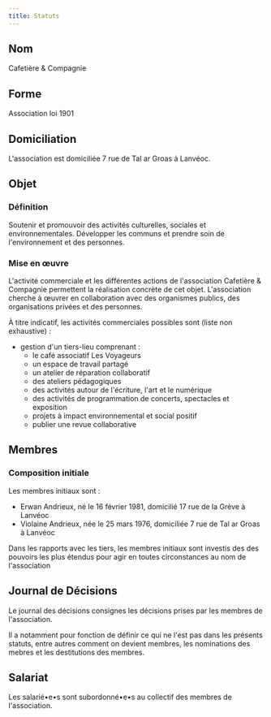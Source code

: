 ```yaml
---
title: Statuts
---
```


## Nom
Cafetière & Compagnie

## Forme
Association loi 1901

## Domiciliation
L'association est domiciliée 7 rue de Tal ar Groas à Lanvéoc.

## Objet

### Définition
Soutenir et promouvoir des activités culturelles, sociales et environnementales. Développer les communs et prendre soin de l'environnement et des personnes.

### Mise en œuvre
L'activité commerciale et les différentes actions de l'association Cafetière & Compagnie permettent la réalisation concrète de cet objet. L'association cherche à œuvrer en collaboration avec des organismes publics, des organisations privées et des personnes.

À titre indicatif, les activités commerciales possibles sont (liste non exhaustive) :
- gestion d'un tiers-lieu comprenant :
  - le café associatif Les Voyageurs
  - un espace de travail partagé
  - un atelier de réparation collaboratif
  - des ateliers pédagogiques
  - des activités autour de l'écriture, l'art et le numérique
  - des activités de programmation de concerts, spectacles et exposition
  - projets à impact environnemental et social positif
  - publier une revue collaborative

## Membres

### Composition initiale
Les membres initiaux sont :
- Erwan Andrieux, né le 16 février 1981, domicilié 17 rue de la Grève à Lanvéoc
- Violaine Andrieux, née le 25 mars 1976, domiciliée 7 rue de Tal ar Groas à Lanvéoc

Dans les rapports avec les tiers, les membres initiaux sont investis des des pouvoirs les plus étendus pour agir en toutes circonstances au nom de l'association

## Journal de Décisions
Le journal des décisions consignes les décisions prises par les membres de l'association.

Il a notamment pour fonction de définir ce qui ne l'est pas dans les présents statuts, entre autres comment on devient membres, les nominations des mebres et les destitutions des membres.

## Salariat
Les salarié•e•s sont subordonné•e•s au collectif des membres de l'association.



